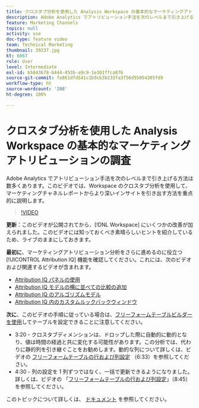 ```yaml
---
title: クロスタブ分析を使用した Analysis Workspace の基本的なマーケティングアトリビューションの調査
description: Adobe Analytics でアトリビューション手法を次のレベルまで引き上げる方法は数多くあります。このビデオでは、Workspace のクロスタブ分析を使用して、 マーケティングチャネルレポートからより深いインサイトを引き出す方法を重点的に説明します。
feature: Marketing Channels
topics: null
activity: use
doc-type: feature video
team: Technical Marketing
thumbnail: 39237.jpg
kt: 6067
role: User
level: Intermediate
exl-id: b5843678-6444-453b-a9c9-1e301ffca876
source-git-commit: fe861dfd541c1b9cb3b233fa3f56d55054305fd9
workflow-type: ht
source-wordcount: '288'
ht-degree: 100%

---
```


# クロスタブ分析を使用した Analysis Workspace の基本的なマーケティングアトリビューションの調査

Adobe Analytics でアトリビューション手法を次のレベルまで引き上げる方法は数多くあります。このビデオでは、Workspace のクロスタブ分析を使用して、 マーケティングチャネルレポートからより深いインサイトを引き出す方法を重点的に説明します。

>[!VIDEO](https://video.tv.adobe.com/v/39237/?quality=12&learn=on)

**更新**：このビデオが公開されてから、[!DNL Workspace] にいくつかの改善が加えられました。このビデオには知っておくべき素晴らしいヒントを紹介しているため、ライブのままにしておきます。

**最初に**、マーケティングアトリビューション分析をさらに進めるのに役立つ [!UICONTROL Attribution IQ] 機能を確認してください。これには、次のビデオおよび関連するビデオが含まれます。

* [Attribution IQ パネルの使用](using-the-attribution-iq-panel.md)
* [Attribution IQ モデルの横に並べての比較の追加](adding-side-by-side-comparisons-of-attribution-iq-models.md)
* [Attribution IQ のアルゴリズムモデル](algorithmic-model-in-attribution-iq.md)
* [Attribution IQ 内のカスタムルックバックウィンドウ](custom-lookback-windows-in-attribution-iq.md)

**次に**、このビデオの手順に従っている場合は、[フリーフォームテーブルビルダーを使用](../building-freeform-tables/using-the-freeform-table-builder-in-analysis-workspace.md)してテーブルを設定できることに注意してください。

* 3:20 - クロスタブディメンションは、ドロップした際に自動的に動的となり、値は時間の経過と共に変化する可能性があります。この分析では、代わりに静的列を引き継ぐことをお勧めします。動的な列について詳しくは、ビデオの [フリーフォームテーブルの行および列設定](../building-freeform-tables/row-and-column-settings-in-freeform-tables.md) （6:33）を参照してください。
* 4:30 - 列の設定を 1 列ずつではなく、一括で更新できるようになりました。詳しくは、ビデオの 「[フリーフォームテーブルの行および列設定](../building-freeform-tables/row-and-column-settings-in-freeform-tables.md)」（8:45）を参照してください。


このトピックについて詳しくは、 [ドキュメント](https://experienceleague.adobe.com/docs/analytics/analyze/analysis-workspace/attribution/models.html?lang=ja) を参照してください。
